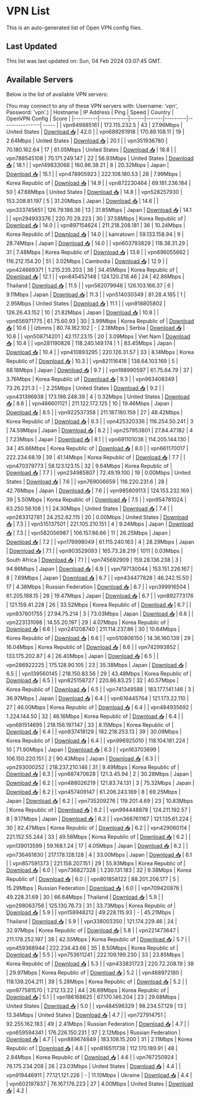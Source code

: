 # VPN List

This is an auto-generated list of Open VPN config files.

## Last Updated

This list was last updated on: Sun, 04 Feb 2024 03:07:45 GMT.

## Available Servers

Below is the list of available VPN servers:

(You may connect to any of these VPN servers with: Username: 'vpn', Password: 'vpn'.)
| Hostname | IP Address | Ping | Speed | Country | OpenVPN Config | Score |
|----------|------------|------|-------|---------|----------------| ----- |
| vpn949885161 | 172.115.232.5 | 43 | 27.96Mbps | United States | [Download 📥](./configs/server_0_US.ovpn) | 42.0 |
| vpn689261918 | 170.89.108.11 | 19 | 2.64Mbps | United States | [Download 📥](./configs/server_1_US.ovpn) | 20.1 |
| vpn351936780 | 70.180.162.64 | 17 | 61.05Mbps | United States | [Download 📥](./configs/server_2_US.ovpn) | 18.8 |
| vpn788545108 | 70.171.249.147 | 22 | 56.93Mbps | United States | [Download 📥](./configs/server_3_US.ovpn) | 18.1 |
| vpn149833068 | 160.86.38.21 | 8 | 20.32Mbps | Japan | [Download 📥](./configs/server_4_JP.ovpn) | 15.1 |
| vpn478905923 | 222.108.180.53 | 28 | 7.99Mbps | Korea Republic of | [Download 📥](./configs/server_5_KR.ovpn) | 14.9 |
| vpn872230464 | 69.181.236.184 | 50 | 47.68Mbps | United States | [Download 📥](./configs/server_6_US.ovpn) | 14.8 |
| vpn528257930 | 153.208.81.197 | 5 | 31.20Mbps | Japan | [Download 📥](./configs/server_7_JP.ovpn) | 14.6 |
| vpn333745651 | 126.79.186.36 | 13 | 31.85Mbps | Japan | [Download 📥](./configs/server_8_JP.ovpn) | 14.1 |
| vpn294933376 | 220.70.29.223 | 30 | 37.58Mbps | Korea Republic of | [Download 📥](./configs/server_9_KR.ovpn) | 14.0 |
| vpn897154624 | 211.218.208.181 | 36 | 10.24Mbps | Korea Republic of | [Download 📥](./configs/server_10_KR.ovpn) | 14.0 |
| kanratown | 59.133.158.94 | 9 | 28.74Mbps | Japan | [Download 📥](./configs/server_11_JP.ovpn) | 14.0 |
| vpn603793829 | 118.38.31.29 | 31 | 7.48Mbps | Korea Republic of | [Download 📥](./configs/server_12_KR.ovpn) | 13.6 |
| vpn696055662 | 116.212.154.20 | 51 | 3.02Mbps | Cambodia | [Download 📥](./configs/server_13_KH.ovpn) | 12.9 |
| vpn424669371 | 1.215.235.203 | 38 | 34.45Mbps | Korea Republic of | [Download 📥](./configs/server_14_KR.ovpn) | 12.1 |
| vpn845452148 | 124.120.218.46 | 24 | 42.86Mbps | Thailand | [Download 📥](./configs/server_15_TH.ovpn) | 11.5 |
| vpn562079946 | 126.103.166.37 | 6 | 9.11Mbps | Japan | [Download 📥](./configs/server_16_JP.ovpn) | 11.3 |
| vpn514030349 | 81.28.4.185 | 1 | 2.95Mbps | United States | [Download 📥](./configs/server_17_US.ovpn) | 11.1 |
| vpn918805802 | 126.26.43.152 | 10 | 21.82Mbps | Japan | [Download 📥](./configs/server_18_JP.ovpn) | 10.8 |
| vpn656971775 | 61.75.60.93 | 30 | 3.99Mbps | Korea Republic of | [Download 📥](./configs/server_19_KR.ovpn) | 10.6 |
| izbmns | 80.74.162.102 | - | 2.18Mbps | Serbia | [Download 📥](./configs/server_20_RS.ovpn) | 10.6 |
| vpn508714201 | 42.117.23.15 | 20 | 3.09Mbps | Viet Nam | [Download 📥](./configs/server_21_VN.ovpn) | 10.4 |
| vpn281190826 | 118.240.149.174 | 1 | 83.45Mbps | Japan | [Download 📥](./configs/server_22_JP.ovpn) | 10.4 |
| vpn410893295 | 220.126.31.57 | 33 | 8.14Mbps | Korea Republic of | [Download 📥](./configs/server_23_KR.ovpn) | 10.3 |
| vpn821116418 | 138.64.103.169 | 5 | 68.18Mbps | Japan | [Download 📥](./configs/server_24_JP.ovpn) | 9.7 |
| vpn198990597 | 61.75.64.79 | 37 | 3.76Mbps | Korea Republic of | [Download 📥](./configs/server_25_KR.ovpn) | 9.3 |
| vpn963408349 | 73.26.221.3 | - | 2.25Mbps | United States | [Download 📥](./configs/server_26_US.ovpn) | 9.2 |
| vpn431396938 | 173.198.248.39 | 4 | 0.32Mbps | United States | [Download 📥](./configs/server_27_US.ovpn) | 8.6 |
| vpn466601121 | 211.122.172.125 | 10 | 19.46Mbps | Japan | [Download 📥](./configs/server_28_JP.ovpn) | 8.5 |
| vpn922537358 | 211.187.180.159 | 27 | 48.42Mbps | Korea Republic of | [Download 📥](./configs/server_29_KR.ovpn) | 8.3 |
| vpn425320336 | 116.254.50.241 | 3 | 74.59Mbps | Japan | [Download 📥](./configs/server_30_JP.ovpn) | 8.2 |
| vpn257953801 | 27.84.47.182 | 4 | 7.23Mbps | Japan | [Download 📥](./configs/server_31_JP.ovpn) | 8.1 |
| vpn691101038 | 114.205.144.130 | 34 | 45.66Mbps | Korea Republic of | [Download 📥](./configs/server_32_KR.ovpn) | 8.0 |
| vpn661170017 | 222.234.68.19 | 39 | 41.14Mbps | Korea Republic of | [Download 📥](./configs/server_33_KR.ovpn) | 7.7 |
| vpn470379773 | 58.123.123.15 | 32 | 9.64Mbps | Korea Republic of | [Download 📥](./configs/server_34_KR.ovpn) | 7.7 |
| vpn234985807 | 72.49.19.100 | 19 | 0.00Mbps | United States | [Download 📥](./configs/server_35_US.ovpn) | 7.6 |
| vpn769006659 | 116.220.231.6 | 28 | 42.76Mbps | Japan | [Download 📥](./configs/server_36_JP.ovpn) | 7.6 |
| vpn985609113 | 124.153.232.169 | 39 | 5.50Mbps | Korea Republic of | [Download 📥](./configs/server_37_KR.ovpn) | 7.5 |
| vpn954781024 | 63.250.56.108 | 1 | 24.30Mbps | United States | [Download 📥](./configs/server_38_US.ovpn) | 7.4 |
| vpn283312781 | 24.252.62.115 | 20 | 0.00Mbps | United States | [Download 📥](./configs/server_39_US.ovpn) | 7.3 |
| vpn515137501 | 221.105.210.151 | 4 | 9.24Mbps | Japan | [Download 📥](./configs/server_40_JP.ovpn) | 7.3 |
| vpn582056987 | 106.157.86.66 | 11 | 26.25Mbps | Japan | [Download 📥](./configs/server_41_JP.ovpn) | 7.2 |
| vpn176998049 | 61.115.240.163 | 4 | 28.29Mbps | Japan | [Download 📥](./configs/server_42_JP.ovpn) | 7.1 |
| vpn903529093 | 165.73.28.219 | 1011 | 0.03Mbps | South Africa | [Download 📥](./configs/server_43_ZA.ovpn) | 7.1 |
| vpn745692909 | 159.28.136.238 | 3 | 94.86Mbps | Japan | [Download 📥](./configs/server_44_JP.ovpn) | 6.9 |
| vpn797130044 | 153.151.226.167 | 8 | 7.69Mbps | Japan | [Download 📥](./configs/server_45_JP.ovpn) | 6.7 |
| vpn434477828 | 46.242.15.50 | 17 | 4.38Mbps | Russian Federation | [Download 📥](./configs/server_46_RU.ovpn) | 6.7 |
| vpn399916504 | 61.205.188.15 | 28 | 19.47Mbps | Japan | [Download 📥](./configs/server_47_JP.ovpn) | 6.7 |
| vpn892773176 | 121.159.41.228 | 26 | 33.52Mbps | Korea Republic of | [Download 📥](./configs/server_48_KR.ovpn) | 6.7 |
| vpn937601755 | 27.94.75.214 | 3 | 73.03Mbps | Japan | [Download 📥](./configs/server_49_JP.ovpn) | 6.6 |
| vpn223131098 | 14.55.20.197 | 29 | 4.07Mbps | Korea Republic of | [Download 📥](./configs/server_50_KR.ovpn) | 6.6 |
| vpn241208740 | 211.114.237.86 | 30 | 10.64Mbps | Korea Republic of | [Download 📥](./configs/server_51_KR.ovpn) | 6.6 |
| vpn510806150 | 14.36.160.139 | 29 | 16.04Mbps | Korea Republic of | [Download 📥](./configs/server_52_KR.ovpn) | 6.6 |
| vpn742993852 | 133.175.202.87 | 4 | 26.40Mbps | Japan | [Download 📥](./configs/server_53_JP.ovpn) | 6.5 |
| vpn286922225 | 175.128.90.105 | 23 | 35.38Mbps | Japan | [Download 📥](./configs/server_54_JP.ovpn) | 6.5 |
| vpn139560145 | 218.150.83.56 | 29 | 43.48Mbps | Korea Republic of | [Download 📥](./configs/server_55_KR.ovpn) | 6.5 |
| vpn825158727 | 220.86.83.25 | 32 | 40.57Mbps | Korea Republic of | [Download 📥](./configs/server_56_KR.ovpn) | 6.5 |
| vpn741349588 | 183.177.141.146 | 3 | 36.97Mbps | Japan | [Download 📥](./configs/server_57_JP.ovpn) | 6.4 |
| vpn616445764 | 121.173.22.110 | 27 | 46.00Mbps | Korea Republic of | [Download 📥](./configs/server_58_KR.ovpn) | 6.4 |
| vpn484935692 | 1.224.144.50 | 32 | 46.16Mbps | Korea Republic of | [Download 📥](./configs/server_59_KR.ovpn) | 6.4 |
| vpn681514695 | 218.156.197.147 | 33 | 8.15Mbps | Korea Republic of | [Download 📥](./configs/server_60_KR.ovpn) | 6.4 |
| vpn937418129 | 182.218.253.13 | 39 | 30.09Mbps | Korea Republic of | [Download 📥](./configs/server_61_KR.ovpn) | 6.4 |
| vpn996925010 | 118.104.181.224 | 10 | 71.90Mbps | Japan | [Download 📥](./configs/server_62_JP.ovpn) | 6.3 |
| vpn163703699 | 106.150.220.151 | 2 | 90.43Mbps | Japan | [Download 📥](./configs/server_63_JP.ovpn) | 6.3 |
| vpn293000252 | 218.237.210.146 | 31 | 9.49Mbps | Korea Republic of | [Download 📥](./configs/server_64_KR.ovpn) | 6.3 |
| vpn687470628 | 121.3.45.94 | 2 | 30.28Mbps | Japan | [Download 📥](./configs/server_65_JP.ovpn) | 6.2 |
| vpn488026219 | 121.83.74.131 | 3 | 75.32Mbps | Japan | [Download 📥](./configs/server_66_JP.ovpn) | 6.2 |
| vpn457409147 | 61.206.243.169 | 8 | 69.25Mbps | Japan | [Download 📥](./configs/server_67_JP.ovpn) | 6.2 |
| vpn735209276 | 119.201.4.69 | 23 | 10.83Mbps | Korea Republic of | [Download 📥](./configs/server_68_KR.ovpn) | 6.2 |
| vpn994448878 | 124.211.192.57 | 8 | 9.17Mbps | Japan | [Download 📥](./configs/server_69_JP.ovpn) | 6.2 |
| vpn368761167 | 121.135.61.224 | 30 | 82.47Mbps | Korea Republic of | [Download 📥](./configs/server_70_KR.ovpn) | 6.2 |
| vpn429060114 | 221.152.55.244 | 33 | 49.58Mbps | Korea Republic of | [Download 📥](./configs/server_71_KR.ovpn) | 6.2 |
| vpn139013599 | 59.168.1.24 | 17 | 4.05Mbps | Japan | [Download 📥](./configs/server_72_JP.ovpn) | 6.2 |
| vpn736461830 | 217.178.128.128 | 4 | 33.00Mbps | Japan | [Download 📥](./configs/server_73_JP.ovpn) | 6.1 |
| vpn857591373 | 221.158.207.151 | 29 | 55.93Mbps | Korea Republic of | [Download 📥](./configs/server_74_KR.ovpn) | 6.0 |
| vpn736827328 | 1.230.131.183 | 32 | 9.38Mbps | Korea Republic of | [Download 📥](./configs/server_75_KR.ovpn) | 6.0 |
| vpn801858122 | 88.201.206.177 | 5 | 15.29Mbps | Russian Federation | [Download 📥](./configs/server_76_RU.ovpn) | 6.0 |
| vpn709420876 | 49.228.31.69 | 30 | 66.64Mbps | Thailand | [Download 📥](./configs/server_77_TH.ovpn) | 5.9 |
| vpn298063756 | 125.130.76.73 | 31 | 33.73Mbps | Korea Republic of | [Download 📥](./configs/server_78_KR.ovpn) | 5.9 |
| vpn158948212 | 49.228.115.93 | - | 45.21Mbps | Thailand | [Download 📥](./configs/server_79_TH.ovpn) | 5.9 |
| vpn338003350 | 121.174.229.46 | 24 | 32.97Mbps | Korea Republic of | [Download 📥](./configs/server_80_KR.ovpn) | 5.8 |
| vpn221473647 | 211.178.252.197 | 38 | 42.55Mbps | Korea Republic of | [Download 📥](./configs/server_81_KR.ovpn) | 5.7 |
| vpn459368944 | 222.234.43.66 | 35 | 8.50Mbps | Korea Republic of | [Download 📥](./configs/server_82_KR.ovpn) | 5.5 |
| vpn753611241 | 222.109.199.230 | 33 | 23.85Mbps | Korea Republic of | [Download 📥](./configs/server_83_KR.ovpn) | 5.3 |
| vpn433831723 | 220.72.208.19 | 38 | 29.97Mbps | Korea Republic of | [Download 📥](./configs/server_84_KR.ovpn) | 5.2 |
| vpn468972180 | 118.139.204.211 | 39 | 5.28Mbps | Korea Republic of | [Download 📥](./configs/server_85_KR.ovpn) | 5.2 |
| vpn977581570 | 1.212.13.22 | 44 | 26.69Mbps | Korea Republic of | [Download 📥](./configs/server_86_KR.ovpn) | 5.1 |
| vpn186168625 | 67.170.146.204 | 23 | 29.68Mbps | United States | [Download 📥](./configs/server_87_US.ovpn) | 5.0 |
| vpn484596329 | 98.234.57.129 | 13 | 13.34Mbps | United States | [Download 📥](./configs/server_88_US.ovpn) | 4.7 |
| vpn727914751 | 92.255.162.183 | 49 | 2.41Mbps | Russian Federation | [Download 📥](./configs/server_89_RU.ovpn) | 4.7 |
| vpn659594341 | 176.226.150.231 | 37 | 2.12Mbps | Russian Federation | [Download 📥](./configs/server_90_RU.ovpn) | 4.7 |
| vpn889674849 | 183.108.15.200 | 31 | 2.11Mbps | Korea Republic of | [Download 📥](./configs/server_91_KR.ovpn) | 4.6 |
| vpn816511738 | 112.170.189.91 | 48 | 2.84Mbps | Korea Republic of | [Download 📥](./configs/server_92_KR.ovpn) | 4.6 |
| vpn767250924 | 76.175.234.208 | 26 | 23.03Mbps | United States | [Download 📥](./configs/server_93_US.ovpn) | 4.4 |
| vpn919446911 | 77.121.121.226 | - | 11.10Mbps | Ukraine | [Download 📥](./configs/server_94_UA.ovpn) | 4.4 |
| vpn602197837 | 76.167.176.223 | 27 | 4.00Mbps | United States | [Download 📥](./configs/server_95_US.ovpn) | 4.2 |
